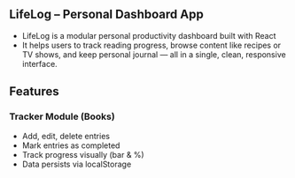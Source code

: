 ## LifeLog – Personal Dashboard App
- LifeLog is a modular personal productivity dashboard built with React
- It helps users to track reading progress, browse content like recipes or TV shows, and keep personal journal  — all in a single, clean, responsive interface.

## Features
### Tracker Module (Books)
- Add, edit, delete entries
- Mark entries as completed
- Track progress visually (bar & %)
- Data persists via localStorage

